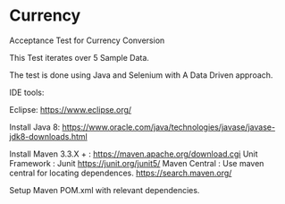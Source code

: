 # Currency
Acceptance Test for Currency Conversion

This Test iterates over 5 Sample Data.

The test is done using Java and Selenium with A Data Driven approach.

IDE tools:

Eclipse: https://www.eclipse.org/

Install Java 8: https://www.oracle.com/java/technologies/javase/javase-jdk8-downloads.html

Install Maven 3.3.X + :
https://maven.apache.org/download.cgi 
Unit Framework :
Junit
https://junit.org/junit5/ 
Maven Central :
Use maven central for locating dependences.
https://search.maven.org/ 


Setup Maven POM.xml with relevant dependencies.

